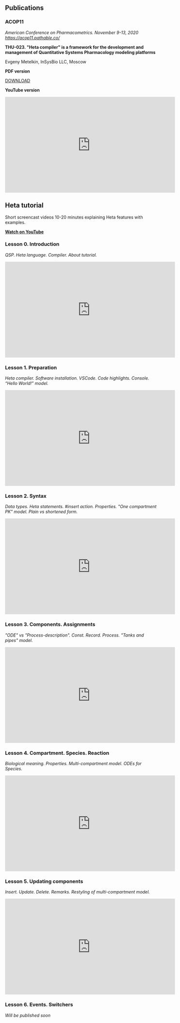## Publications

### ACOP11

*American Conference on Pharmacometrics. November 9-13, 2020 <https://acop11.pathable.co/>*

**THU-023. "Heta compiler" is a framework for the development and management of Quantitative Systems Pharmacology modeling platforms**

Evgeny Metelkin, InSysBio LLC, Moscow

**PDF version**

[DOWNLOAD](https://hetalang.github.io/resources/THU-023_upd.pdf)

**YouTube version**

<iframe width="560" height="315" src="https://www.youtube.com/embed/LdNh7Pj9RTM" frameborder="0" allow="accelerometer; autoplay; clipboard-write; encrypted-media; gyroscope; picture-in-picture" allowfullscreen></iframe>

## Heta tutorial

Short screencast videos 10-20 minutes explaining Heta features with examples.

**[Watch on YouTube](https://www.youtube.com/playlist?list=PLUBqQmGMDNHLtHM4DaflBi3TzF3_rZpsj)**

### Lesson 0. Introduction

*QSP. Heta language. Compiler. About tutorial.*

<iframe width="560" height="315" src="https://www.youtube.com/embed/I60hpGHNoLU" frameborder="0" allow="accelerometer; autoplay; clipboard-write; encrypted-media; gyroscope; picture-in-picture" allowfullscreen></iframe>

### Lesson 1. Preparation

*Heta compiler. Software installation. VSCode. Code highlights. Console. “Hello World!” model.*

<iframe width="560" height="315" src="https://www.youtube.com/embed/aIpo9Yksyb8" frameborder="0" allow="accelerometer; autoplay; clipboard-write; encrypted-media; gyroscope; picture-in-picture" allowfullscreen></iframe>

### Lesson 2. Syntax

*Data types. Heta statements. #insert action. Properties. "One compartment PK" model. Plain vs shortened form.*

<iframe width="560" height="315" src="https://www.youtube.com/embed/mgOmov_0UKo" frameborder="0" allow="accelerometer; autoplay; clipboard-write; encrypted-media; gyroscope; picture-in-picture" allowfullscreen></iframe>

### Lesson 3. Components. Assignments

*"ODE" vs "Process-description". Const. Record. Process. "Tanks and pipes" model.*

<iframe width="560" height="315" src="https://www.youtube.com/embed/wb7K8bpCzkg" frameborder="0" allow="accelerometer; autoplay; clipboard-write; encrypted-media; gyroscope; picture-in-picture" allowfullscreen></iframe>

### Lesson 4. Compartment. Species. Reaction

*Biological meaning. Properties. Multi-compartment model. ODEs for Species.*

<iframe width="560" height="315" src="https://www.youtube.com/embed/buCIJp9AK24" frameborder="0" allow="accelerometer; autoplay; clipboard-write; encrypted-media; gyroscope; picture-in-picture" allowfullscreen></iframe>

### Lesson 5. Updating components

*Insert. Update. Delete. Remarks. Restyling of multi-compartment model.*

<iframe width="560" height="315" src="https://www.youtube.com/embed/pMOkwwP6kdY" frameborder="0" allow="accelerometer; autoplay; clipboard-write; encrypted-media; gyroscope; picture-in-picture" allowfullscreen></iframe>

### Lesson 6. Events. Switchers

*Will be published soon*
